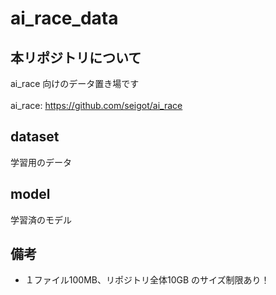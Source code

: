 # ai_race_data

## 本リポジトリについて
ai_race 向けのデータ置き場です <br>
<br>
ai_race: https://github.com/seigot/ai_race

## dataset
学習用のデータ

## model
学習済のモデル

## 備考
- １ファイル100MB、リポジトリ全体10GB のサイズ制限あり！
